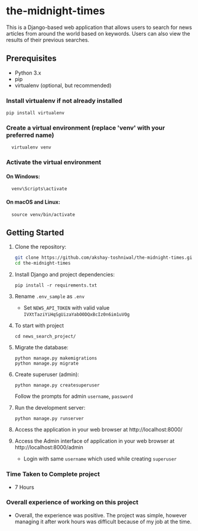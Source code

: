 # the-midnight-times

This is a Django-based web application that allows users to search for news articles from around the world based on keywords. Users can also view the results of their previous searches.

## Prerequisites

- Python 3.x
- pip
- virtualenv (optional, but recommended)

### Install virtualenv if not already installed
  ```
  pip install virtualenv
```
### Create a virtual environment (replace 'venv' with your preferred name)
```
  virtualenv venv
```
### Activate the virtual environment

  #### On Windows:
```
  venv\Scripts\activate
```
  #### On macOS and Linux:
```
  source venv/bin/activate
```
## Getting Started

1. Clone the repository:

   ```bash
   git clone https://github.com/akshay-toshniwal/the-midnight-times.git
   cd the-midnight-times
   ```

2. Install Django and project dependencies:

   ```
   pip install -r requirements.txt
   ```
3. Rename `.env_sample` as `.env`

    - Set `NEWS_API_TOKEN` with valid value `IVXtTaziYiHqSgUizaYabO0DQxBcIz0n6im1uVOg`

4. To start with project
    ```
    cd news_search_project/
    ```

5. Migrate the database:

   ```
   python manage.py makemigrations
   python manage.py migrate
   ```
6. Create superuser (admin):

   ```
   python manage.py createsuperuser
   ```
   Follow the prompts for admin `username`, `password`

8. Run the development server:

   ```
   python manage.py runserver
   ```

9. Access the application in your web browser at http://localhost:8000/

10. Access the Admin interface of application in your web browser at http://localhost:8000/admin
    - Login with same `username` which used while creating `superuser`
  

### Time Taken to Complete project
  - 7 Hours

### Overall experience of working on this project
  - Overall, the experience was positive. The project was simple, however managing it after work hours was difficult because of my job at the time.
